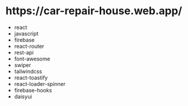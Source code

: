 <h1>https://car-repair-house.web.app/</h1>
<ul>

<li>react</li>
<li>javascript</li>
<li>firebase</li>
<li>react-router</li>
<li>rest-api</li>
<li> font-awesome</li>
<li>swiper</li>
<li> tailwindcss</li>
<li>react-toastify</li>
<li> react-loader-spinner</li>
<li>firebase-hooks</li>
<li>daisyui</li>
    
</ul>